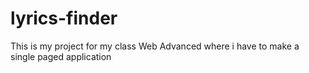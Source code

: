 # lyrics-finder
This is my project for my class Web Advanced where i have to make a single paged application
